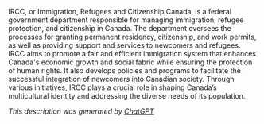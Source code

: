 IRCC, or Immigration, Refugees and Citizenship Canada, is a federal government department responsible for managing immigration, refugee protection, and citizenship in Canada. The department oversees the processes for granting permanent residency, citizenship, and work permits, as well as providing support and services to newcomers and refugees. IRCC aims to promote a fair and efficient immigration system that enhances Canada's economic growth and social fabric while ensuring the protection of human rights. It also develops policies and programs to facilitate the successful integration of newcomers into Canadian society. Through various initiatives, IRCC plays a crucial role in shaping Canada’s multicultural identity and addressing the diverse needs of its population.

*This description was generated by [ChatGPT](https://chatgpt.com/)*
